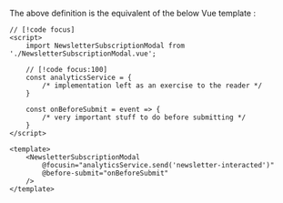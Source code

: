 The above definition is the equivalent of the below Vue template :

```vue {5-8,10-12,17-18}
// [!code focus]
<script>
	import NewsletterSubscriptionModal from './NewsletterSubscriptionModal.vue';

	// [!code focus:100]
	const analyticsService = {
		/* implementation left as an exercise to the reader */
	}

	const onBeforeSubmit = event => {
		/* very important stuff to do before submitting */
	}
</script>

<template>
	<NewsletterSubscriptionModal
		@focusin="analyticsService.send('newsletter-interacted')"
		@before-submit="onBeforeSubmit"
	/>
</template>
```